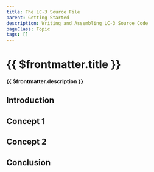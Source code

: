```yaml
---
title: The LC-3 Source File
parent: Getting Started
description: Writing and Assembling LC-3 Source Code
pageClass: Topic
tags: []
---
```


# {{ $frontmatter.title }}
**{{ $frontmatter.description }}**

## Introduction

## Concept 1

## Concept 2

## Conclusion